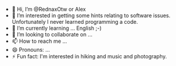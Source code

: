 - 👋 Hi, I’m @RednaxOtw or Alex
- 👀 I’m interested in getting some hints relating to software issues. Unfortunately I never learned programming a code.
- 🌱 I’m currently learning ... English ;-)
- 💞️ I’m looking to collaborate on ...
- 📫 How to reach me ...
- 😄 Pronouns: ...
- ⚡ Fun fact: I'm interested in hiking and music and photography.

<!---
RednaxOtw/RednaxOtw is a ✨ special ✨ repository because its `README.md` (this file) appears on your GitHub profile.
You can click the Preview link to take a look at your changes.
--->
